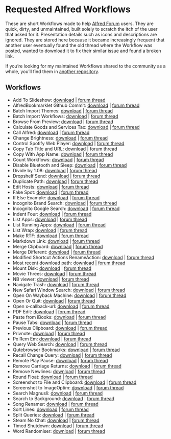 # Requested Alfred Workflows

These are short Workflows made to help [Alfred Forum](https://www.alfredforum.com/) users. They are quick, dirty, and unmaintained, built solely to scratch the itch of the user that asked for it. Presentation details such as icons and descriptions are ignored. They are stored here because it became increasingly frequent that another user eventually found the old thread where the Workflow was posted, wanted to download it to fix their similar issue and found a broken link.

If you’re looking for my maintained Workflows shared to the community as a whole, you’ll find them in [another repository](https://github.com/vitorgalvao/alfred-workflows/).

## Workflows

* Add To Slideshow: [download](https://raw.githubusercontent.com/vitorgalvao/requested-alfred-workflows/master/Workflows/Add%20To%20Slideshow.alfredworkflow) | [forum thread](https://www.alfredforum.com/topic/11758-help-converting-a-keyboard-maestro-macro-into-a-workflow/)
* AlfredBookmarklet Github Commit: [download](https://raw.githubusercontent.com/vitorgalvao/requested-alfred-workflows/master/Workflows/AlfredBookmarklet%20Github%20Commit.alfredworkflow) | [forum thread](https://www.alfredforum.com/topic/11833-how-to-write-an-alfred-workflow-to-go-to-bottom-of-github-page-and-click-commit-changes-button/)
* Batch Import Themes: [download](https://raw.githubusercontent.com/vitorgalvao/requested-alfred-workflows/master/Workflows/Batch%20Import%20Themes.alfredworkflow) | [forum thread](https://www.alfredforum.com/topic/2531-batch-workflowtheme-importing/?tab=comments#comment-87886)
* Batch Import Workflows: [download](https://raw.githubusercontent.com/vitorgalvao/requested-alfred-workflows/master/Workflows/Batch%20Import%20Workflows.alfredworkflow) | [forum thread](https://www.alfredforum.com/topic/2531-batch-workflowtheme-importing/)
* Browse From Preview: [download](https://raw.githubusercontent.com/vitorgalvao/requested-alfred-workflows/master/Workflows/Browse%20From%20Preview.alfredworkflow) | [forum thread](https://www.alfredforum.com/topic/12275-moving-files-opened-in-preview/)
* Calculate Goods and Services Tax: [download](https://raw.githubusercontent.com/vitorgalvao/requested-alfred-workflows/master/Workflows/Calculate%20Goods%20and%20Services%20Tax.alfredworkflow) | [forum thread](https://www.alfredforum.com/topic/17490-how-can-i-create-a-keyword-workflow-to-calculate-gst/)
* Call Alfred: [download](https://raw.githubusercontent.com/vitorgalvao/requested-alfred-workflows/master/Workflows/Call%20Alfred.alfredworkflow) | [forum thread](https://www.alfredforum.com/topic/17449-opening-problem-on-monterey-after-clicking-on-password-field/)
* Change Brightness: [download](https://raw.githubusercontent.com/vitorgalvao/requested-alfred-workflows/master/Workflows/Change%20Brightness.alfredworkflow) | [forum thread](https://www.alfredforum.com/topic/12176-screen-brightness-adjustment/)
* Control Spotify Web Player: [download](https://raw.githubusercontent.com/vitorgalvao/requested-alfred-workflows/master/Workflows/Control%20Spotify%20Web%20Player.alfredworkflow) | [forum thread](https://www.alfredforum.com/topic/13945-spotify-web-player-control-via-keyboard-shortcuts-via-alfred/)
* Copy Tab Title and URL: [download](https://raw.githubusercontent.com/vitorgalvao/requested-alfred-workflows/master/Workflows/Copy%20Tab%20Title%20and%20URL.alfredworkflow) | [forum thread](https://www.alfredforum.com/topic/17586-copy-title-link-of-youtube-video/)
* Copy With App Name: [download](https://raw.githubusercontent.com/vitorgalvao/requested-alfred-workflows/master/Workflows/Copy%20With%20App%20Name.alfredworkflow) | [forum thread](https://www.alfredforum.com/topic/14496-clipboard-history-source-application-in-workflow-output/)
* Count Workflows: [download](https://raw.githubusercontent.com/vitorgalvao/requested-alfred-workflows/master/Workflows/Count%20Workflows.alfredworkflow) | [forum thread](https://www.alfredforum.com/topic/17963-support-count-of-workflow/)
* Disable Bluetooth and Sleep: [download](https://raw.githubusercontent.com/vitorgalvao/requested-alfred-workflows/master/Workflows/Disable%20Bluetooth%20and%20Sleep.alfredworkflow) | [forum thread](https://www.alfredforum.com/topic/17806-customize-the-sleep-command/)
* Divide by 1.08: [download](https://raw.githubusercontent.com/vitorgalvao/requested-alfred-workflows/master/Workflows/Divide%20by%201.08.alfredworkflow) | [forum thread](https://www.alfredforum.com/topic/17158-simple-math-formula-help/)
* Dropshelf Send: [download](https://raw.githubusercontent.com/vitorgalvao/requested-alfred-workflows/master/Workflows/Dropshelf%20Send.alfredworkflow) | [forum thread](https://www.alfredforum.com/topic/5051-send-to-dropshelf/)
* Duplicate Path: [download](https://raw.githubusercontent.com/vitorgalvao/requested-alfred-workflows/master/Workflows/Duplicate%20Path.alfredworkflow) | [forum thread](https://www.alfredforum.com/topic/16114-workflow-to-duplicate-a-file/)
* Edit Hosts: [download](https://raw.githubusercontent.com/vitorgalvao/requested-alfred-workflows/master/Workflows/Edit%20Hosts.alfredworkflow) | [forum thread](https://www.alfredforum.com/topic/12292-modify-host-files/)
* Fake Spot: [download](https://raw.githubusercontent.com/vitorgalvao/requested-alfred-workflows/master/Workflows/Fake%20Spot.alfredworkflow) | [forum thread](https://www.alfredforum.com/topic/12344-fakespot-script/)
* If Else Example: [download](https://raw.githubusercontent.com/vitorgalvao/requested-alfred-workflows/master/Workflows/If%20Else%20Example.alfredworkflow) | [forum thread](https://www.alfredforum.com/topic/11655-if-no-filter-matches-do-this-else/)
* Incognito Brand Search: [download](https://raw.githubusercontent.com/vitorgalvao/requested-alfred-workflows/master/Workflows/Incognito%20Brand%20Search.alfredworkflow) | [forum thread](https://www.alfredforum.com/topic/12135-three-keywords-search-in-private-window/)
* Incognito Google Search: [download](https://raw.githubusercontent.com/vitorgalvao/requested-alfred-workflows/master/Workflows/Incognito%20Google%20Search.alfredworkflow) | [forum thread](https://www.alfredforum.com/topic/12748-private-search-on-google/)
* Indent Four: [download](https://raw.githubusercontent.com/vitorgalvao/requested-alfred-workflows/master/Workflows/Indent%20Four.alfredworkflow) | [forum thread](https://www.alfredforum.com/topic/12145-paste-with-indent/)
* List Apps: [download](https://raw.githubusercontent.com/vitorgalvao/requested-alfred-workflows/master/Workflows/List%20Apps.alfredworkflow) | [forum thread](https://www.alfredforum.com/topic/17247-is-spotlight-required-for-apps-only/)
* List Running Apps: [download](https://raw.githubusercontent.com/vitorgalvao/requested-alfred-workflows/master/Workflows/List%20Running%20Apps.alfredworkflow) | [forum thread](https://www.alfredforum.com/topic/17975-option-to-show-notification-badges-for-app-icons/)
* List Wrap: [download](https://raw.githubusercontent.com/vitorgalvao/requested-alfred-workflows/master/Workflows/List%20Wrap.alfredworkflow) | [forum thread](https://www.alfredforum.com/topic/11662-wrap-plain-text-into-html-tags-unmarked-and-marked-list/)
* Make RTF: [download](https://raw.githubusercontent.com/vitorgalvao/requested-alfred-workflows/master/Workflows/Make%20RTF.alfredworkflow) | [forum thread](https://www.alfredforum.com/topic/2957-newfile-%E2%80%94-creates-a-new-file-in-the-current-finder-directory/)
* Markdown Link: [download](https://raw.githubusercontent.com/vitorgalvao/requested-alfred-workflows/master/Workflows/Markdown%20Link.alfredworkflow) | [forum thread](https://www.alfredforum.com/topic/16289-how-to-set-up-a-keyboard-shortcut-for-turning-selected-text-into-a-markdown-link/)
* Merge Clipboard: [download](https://raw.githubusercontent.com/vitorgalvao/requested-alfred-workflows/master/Workflows/Merge%20Clipboard.alfredworkflow) | [forum thread](https://www.alfredforum.com/topic/13952-append-clipboard-customizable-key-shortcut/)
* Merge Different: [download](https://raw.githubusercontent.com/vitorgalvao/requested-alfred-workflows/master/Workflows/Merge%20Different.alfredworkflow) | [forum thread](https://www.alfredforum.com/topic/12077-changing-merge-clipboard-shortcut/)
* Modified Shortcut Actions RenameAction: [download](https://raw.githubusercontent.com/vitorgalvao/requested-alfred-workflows/master/Workflows/Modified%20Shortcut%20Actions%20RenameAction.alfredworkflow) | [forum thread](https://www.alfredforum.com/topic/17463-create-a-rename-filefolder-universal-action-within-alfred/)
* Most recent download path: [download](https://raw.githubusercontent.com/vitorgalvao/requested-alfred-workflows/master/Workflows/Most%20recent%20download%20path.alfredworkflow) | [forum thread](https://www.alfredforum.com/topic/17559-copy-the-contents-of-the-most-recently-downloaded-file-to-clipboard/)
* Mount Disk: [download](https://raw.githubusercontent.com/vitorgalvao/requested-alfred-workflows/master/Workflows/Mount%20Disk.alfredworkflow) | [forum thread](https://www.alfredforum.com/topic/16328-workflow-to-mount-volumes/)
* Movie Threes: [download](https://raw.githubusercontent.com/vitorgalvao/requested-alfred-workflows/master/Workflows/Movie%20Threes.alfredworkflow) | [forum thread](https://www.alfredforum.com/topic/12339-websearch-with-multiple-urls-one-query/)
* NB viewer: [download](https://raw.githubusercontent.com/vitorgalvao/requested-alfred-workflows/master/Workflows/NB%20Viewer.alfredworkflow) | [forum thread](https://www.alfredforum.com/topic/11847-workflow-to-render-github-ipynb-files-nicely-using-nbviewer/)
* Navigate Trash: [download](https://raw.githubusercontent.com/vitorgalvao/requested-alfred-workflows/master/Workflows/Navigate%20Trash.alfredworkflow) | [forum thread](https://www.alfredforum.com/topic/15868-trash-folder-allow-browse-put-back-definitely-delete-from-alfred-search-bar/)
* New Safari Window Search: [download](https://raw.githubusercontent.com/vitorgalvao/requested-alfred-workflows/master/Workflows/New%20Safari%20Window%20Search.alfredworkflow) | [forum thread](https://www.alfredforum.com/topic/17265-is-there-a-way-to-open-google-search-in-a-new-window-instead-of-tab-in-safari/)
* Open On Wayback Machine: [download](https://raw.githubusercontent.com/vitorgalvao/requested-alfred-workflows/master/Workflows/Open%20On%20Wayback%20Machine.alfredworkflow) | [forum thread](https://www.alfredforum.com/topic/15887-need-assistance-producing-a-workflow/)
* Open Or Quit: [download](https://raw.githubusercontent.com/vitorgalvao/requested-alfred-workflows/master/Workflows/Open%20Or%20Quit.alfredworkflow) | [forum thread](https://www.alfredforum.com/topic/15082-ive-set-up-a-workflow-so-that-when-i-use-a-keyword-two-applications-open-how-can-i-set-it-up-so-if-i-type-the-same-keyword-but-the-two-applications-are-already-open-the-applications-quit-instead/)
* Open x-callback-url: [download](https://raw.githubusercontent.com/vitorgalvao/requested-alfred-workflows/master/Workflows/Open%20x-callback-url.alfredworkflow) | [forum thread](https://www.alfredforum.com/topic/12768-mishandling-of-x-devonthink-item-urls/)
* PDF Edit: [download](https://raw.githubusercontent.com/vitorgalvao/requested-alfred-workflows/master/Workflows/PDF%20Edit.alfredworkflow) | [forum thread](https://www.alfredforum.com/topic/11944-pdf-metadata-editor/)
* Paste from iBooks: [download](https://raw.githubusercontent.com/vitorgalvao/requested-alfred-workflows/master/Workflows/Paste%20from%20iBooks.alfredworkflow) | [forum thread](https://www.alfredforum.com/topic/9696-workflow-strip-citation-from-ibooks-selection-and-append-to-text-file/?tab=comments#comment-89537)
* Pause Tabs: [download](https://raw.githubusercontent.com/vitorgalvao/requested-alfred-workflows/master/Workflows/Pause%20Tabs.alfredworkflow) | [forum thread](https://www.alfredforum.com/topic/17575-is-there-a-pause-all-alfred-workflow/)
* Previous Clipboard: [download](https://raw.githubusercontent.com/vitorgalvao/requested-alfred-workflows/master/Workflows/Previous%20Clipboard.alfredworkflow) | [forum thread](https://www.alfredforum.com/topic/13589-script-filter-choose-from-recent-clipboard-history-items/)
* Privnote: [download](https://raw.githubusercontent.com/vitorgalvao/requested-alfred-workflows/master/Workflows/Privnote.alfredworkflow) | [forum thread](https://www.alfredforum.com/topic/13699-i-am-looking-for-someone-who-can-create-workflow-on-my-list/)
* Px Rem Em: [download](https://raw.githubusercontent.com/vitorgalvao/requested-alfred-workflows/master/Workflows/Px%20Rem%20Em.alfredworkflow) | [forum thread](https://www.alfredforum.com/topic/12340-calculate-px-to-rem-and-em/)
* Query Web Search: [download](https://raw.githubusercontent.com/vitorgalvao/requested-alfred-workflows/master/Workflows/Query%20Web%20Search.alfredworkflow) | [forum thread](https://www.alfredforum.com/topic/13982-create-hotkey-workflow-for-when-alfred-is-open-or-try-to-match-spotlight/)
* Qutebrowser Bookmarks: [download](https://raw.githubusercontent.com/vitorgalvao/requested-alfred-workflows/master/Workflows/Qutebrowser%20Bookmarks.alfredworkflow) | [forum thread](https://www.alfredforum.com/topic/12104-open-url-from-flat-bookmarks-file-qutebrowser/)
* Recall Change Query: [download](https://raw.githubusercontent.com/vitorgalvao/requested-alfred-workflows/master/Workflows/Recall%20Change%20Query.alfredworkflow) | [forum thread](https://www.alfredforum.com/topic/12753-option-suffixes-instead-of-prefixes/)
* Remote Play Pause: [download](https://raw.githubusercontent.com/vitorgalvao/requested-alfred-workflows/master/Workflows/Remote%20Play%20Pause.alfredworkflow) | [forum thread](https://www.alfredforum.com/topic/17579-alfred-remote-pause-button/)
* Remove Carriage Returns: [download](https://raw.githubusercontent.com/vitorgalvao/requested-alfred-workflows/master/Workflows/Remove%20Carriage%20Returns.alfredworkflow) | [forum thread](https://www.alfredforum.com/topic/17948-select-text-in-obsidian-as-input-to-script/)
* Remove Newlines: [download](https://raw.githubusercontent.com/vitorgalvao/requested-alfred-workflows/master/Workflows/Remove%20Newlines.alfredworkflow) | [forum thread](https://www.alfredforum.com/topic/11858-how-to-remove-returns-from-clipboard/)
* Round Float: [download](https://raw.githubusercontent.com/vitorgalvao/requested-alfred-workflows/master/Workflows/Round%20Float.alfredworkflow) | [forum thread](https://www.alfredforum.com/topic/12772-a-simple-question-about-python/)
* Screenshot to File and Clipboard: [download](https://raw.githubusercontent.com/vitorgalvao/requested-alfred-workflows/master/Workflows/Screenshot%20to%20File%20and%20Clipboard.alfredworkflow) | [forum thread](https://www.alfredforum.com/topic/17900-screenshots-for-a-beginner/)
* Screenshot to ImageOptim: [download](https://raw.githubusercontent.com/vitorgalvao/requested-alfred-workflows/master/Workflows/Screenshot%20to%20ImageOptim.alfredworkflow) | [forum thread](https://www.alfredforum.com/topic/17804-process-screenshots-w-imageoptim/)
* Search Magnusli: [download](https://raw.githubusercontent.com/vitorgalvao/requested-alfred-workflows/master/Workflows/Search%20Magnusli.alfredworkflow) | [forum thread](https://www.alfredforum.com/topic/11701-newbie-web-search-without-http-links/)
* Search to Background: [download](https://raw.githubusercontent.com/vitorgalvao/requested-alfred-workflows/master/Workflows/Search%20to%20Background.alfredworkflow) | [forum thread](https://www.alfredforum.com/topic/11783-run-browser-web-search-in-the-background/?tab=comments#comment-73186)
* Song Renamer: [download](https://raw.githubusercontent.com/vitorgalvao/requested-alfred-workflows/master/Workflows/Song%20Renamer.alfredworkflow) | [forum thread](https://www.alfredforum.com/topic/12137-rename-file-using-its-parent-directory-name/)
* Sort Lines: [download](https://raw.githubusercontent.com/vitorgalvao/requested-alfred-workflows/master/Workflows/Sort%20Lines.alfredworkflow) | [forum thread](https://www.alfredforum.com/topic/11588-sort-selected-lines-of-text-alphabetically/)
* Split Queries: [download](https://raw.githubusercontent.com/vitorgalvao/requested-alfred-workflows/master/Workflows/Split%20Queries.alfredworkflow) | [forum thread](https://www.alfredforum.com/topic/17705-servicenow-queries/)
* Steam No Chat: [download](https://raw.githubusercontent.com/vitorgalvao/requested-alfred-workflows/master/Workflows/Steam%20No%20Chat.alfredworkflow) | [forum thread](https://www.alfredforum.com/topic/11762-best-way-to-launch-application-with-params-from-alfred/)
* Timed Shutdown: [download](https://raw.githubusercontent.com/vitorgalvao/requested-alfred-workflows/master/Workflows/Timed%20Shutdown.alfredworkflow) | [forum thread](https://www.alfredforum.com/topic/14440-schedule-shutdown/)
* Word Randomiser: [download](https://raw.githubusercontent.com/vitorgalvao/requested-alfred-workflows/master/Workflows/Word%20Randomiser.alfredworkflow) | [forum thread](https://www.alfredforum.com/topic/17484-word-randomizerscrambler-feature/)
